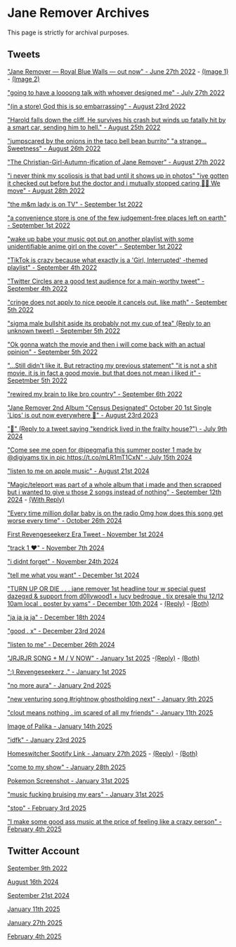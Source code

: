 # Jane Remover Archives
This page is strictly for archival purposes.
## Tweets
["Jane Remover — Royal Blue Walls — out now" - June 27th 2022](img/tweet%202022-06-27.png) - [(Image 1)](img/blue1.jpg) - [(Image 2)](img/blue2.jpg)

["going to have a loooong talk with whoever designed me" - July 27th 2022](https://web.archive.org/web/20220910073354/https://nitter.net/janeremover/status/1552174914798592000)

["(in a store) God this is so embarrassing" - August 23rd 2022](img/tweet%202022-08-23.png)

["Harold falls down the cliff. He survives his crash but winds up fatally hit by a smart car, sending him to hell." - August 25th 2022](img/tweet%202022-08-25.png)

["jumpscared by the onions in the taco bell bean burrito" "a strange... Sweetness" - August 26th 2022](img/thread%202022-08-26.png)

["The Christian-Girl-Autumn-ification of Jane Remover" - August 27th 2022](img/tweet%202022-08-27.png)

["i never think my scoliosis is that bad until it shows up in photos" "ive gotten it checked out before but the doctor and i mutually stopped caring 🤷‍♀️ We move" - August 28th 2022](img/thread%202022-08-28.png)

["the m&m lady is on TV" - September 1st 2022](img/tweet%202022-09-01.png)

["a convenience store is one of the few judgement-free places left on earth" - September 1st 2022](img/tweet%202022-09-01%20(2).png)

["wake up babe your music got put on another playlist with some unidentifiable anime girl on the cover" - September 1st 2022](img/tweet%202022-09-01%20(3).png)

["TikTok is crazy because what exactly is a 'Girl, Interrupted' -themed playlist" - September 4th 2022](img/tweet%202022-09-04.png)

["Twitter Circles are a good test audience for a main-worthy tweet" - September 4th 2022](img/tweet%202022-09-04%20(2).png)

["cringe does not apply to nice people it cancels out. like math" - September 5th 2022](img/tweet%202022-09-05.png)

["sigma male bullshit aside its probably not my cup of tea" (Reply to an unknown tweet) - September 5th 2022](img/reply%202022-09-05.png)

["Ok gonna watch the movie and then i will come back with an actual opinion" - September 5th 2022](img/tweet%202022-09-05%20(2).png)

["...Still didn't like it. But retracting my previous statement" "it is not a shit movie. it is in fact a good movie. but that does not mean i liked it" - Sepetmber 5th 2022](img/thread%202022-09-05.png)

["rewired my brain to like bro country" - September 6th 2022](img/tweet%202022-09-06.png)



["Jane Remover 2nd Album "Census Designated" October 20 1st Single 'Lips' is out now everywhere 💌" - August 23rd 2023](https://web.archive.org/web/20231021003453/https://twitter.com/janeremover/status/1694197835384672578)

["🫤" (Reply to a tweet saying "kendrick lived in the frailty house?") - July 9th 2024](img/reply%202024-07-09.jpg)

["Come see me open for @jpegmafia this summer poster 1 made by @digiyams tix in pic https://t.co/mLR1mT1CxN" - July 15th 2024](https://web.archive.org/web/20240715151634/https://twitter.com/janeremover/status/1812868867305169137)

["listen to me on apple music" - August 21st 2024](img/tweet%202024-08-21.PNG)

["Magic/teleport was part of a whole album that i made and then scrapped but i wanted to give u those 2 songs instead of nothing" - September 12th 2024](img/tweet%202024-09-12.JPG) - [(With Reply)](img/reply%202024-09-12.JPG)

["Every time million dollar baby is on the radio Omg how does this song get worse every time" - October 26th 2024](img/tweet%202024-10-26.PNG)

[First Revengeseekerz Era Tweet - November 1st 2024](https://archive.ph/sPlv5)

["track 1 ❤" - November 7th 2024](img/tweet%202024-11-07.PNG)

["i didnt forget" - November 24th 2024](https://archive.ph/D1E2s)

["tell me what you want" - December 1st 2024](https://archive.ph/Metkn)

["TURN UP OR DIE . . . jane remover 1st headline tour w special guest dazegxd & support from d0llywood1 + lucy bedroque . tix presale thu 12/12 10am local . poster by yams" - December 10th 2024](https://archive.ph/8iBPF) - [(Reply)](https://archive.ph/8iBPF) - [(Both)](img/thread%202024-12-10.png)

["ja               ja               ja               ja" - December 18th 2024](https://archive.ph/56ztK)

["good . x" - December 23rd 2024](https://archive.ph/73pHv)

["listen to me" - December 26th 2024](https://archive.ph/CkmuI)

["JRJRJR        SONG  +  M / V        NOW" - January 1st 2025](https://archive.ph/OA6uS) -[(Reply)](https://archive.ph/jpYuB) - [(Both)](img/thread%202025-01-01.png)

[":)        Revengeseekerz ." - January 1st 2025](https://archive.ph/73Lfm)

["no more aura" - January 2nd 2025](https://archive.ph/W6DQ9)

["new venturing song #rightnow ghostholding next" - January 9th 2025](https://archive.ph/lyPsb)

["clout means nothing . im scared of all my friends" - January 11th 2025](https://archive.ph/oQ3KZ)

[Image of Palika - January 14th 2025](https://archive.ph/xwQnZ)

["idfk" - January 23rd 2025](https://archive.ph/7si6E)

[Homeswitcher Spotify Link - January 27th 2025](https://archive.ph/W5dVU) - [(Reply)](https://archive.ph/yLv8v) - [(Both)](img/thread%202025-01-27.png)

["come to my show" - January 28th 2025](https://archive.ph/cgSUM)

[Pokemon Screenshot - January 31st 2025](img/tweet%202025-01-31.PNG)

["music  fucking bruising my ears" - January 31st 2025](img/tweet%202025-01-31%20(2).PNG)

["stop" - February 3rd 2025](https://archive.ph/oFTXy)

["I make some good ass music  at the price  of feeling like a crazy  person" - February 4th 2025](http://archive.ph/52MGK)

## Twitter Account
[September 9th 2022](https://web.archive.org/web/20220909001847/https://nitter.net/janeremover)

[August 16th 2024](https://archive.ph/6Ka39)

[September 21st 2024](https://archive.ph/6ZMoj)

[January 11th 2025](https://archive.ph/yLtrw)

[January 27th 2025](https://archive.ph/A05qC)

[February 4th 2025](https://archive.ph/R2YFK)